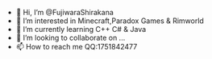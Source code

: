 - 👋 Hi, I’m @FujiwaraShirakana
- 👀 I’m interested in Minecraft,Paradox Games & Rimworld
- 🌱 I’m currently learning C++ C# & Java
- 💞️ I’m looking to collaborate on ...
- 📫 How to reach me QQ:1751842477

<!---
FujiwaraShirakana/FujiwaraShirakana is a ✨ special ✨ repository because its `README.md` (this file) appears on your GitHub profile.
You can click the Preview link to take a look at your changes.
--->
